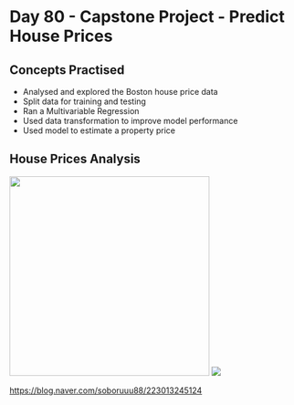 # Day 80 - Capstone Project - Predict House Prices
## Concepts Practised
- Analysed and explored the Boston house price data
- Split data for training and testing
- Ran a Multivariable Regression
- Used data transformation to improve model performance
- Used model to estimate a property price
## House Prices Analysis
<img src=https://i.imgur.com/WKQ0nH2.jpg height=350>
<img src="https://postfiles.pstatic.net/MjAyMzAyMTFfOTEg/MDAxNjc2MDc4MTQxNDY3.h5dTMvWqxSZb8i1Z7PjtE78AFN87Nf6BERb9Fn_SFH0g.q2kyoxEx2Pi2jxRzQmbvt6yd-m3dkm3Bv6UjdfSg7Bog.PNG.soboruuu88/%EB%8B%A4%EC%9A%B4%EB%A1%9C%EB%93%9C.png?type=w773">

https://blog.naver.com/soboruuu88/223013245124
